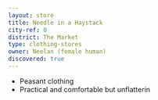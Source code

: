 ```yaml
---
layout: store
title: Needle in a Haystack
city-ref: 0
district: The Market
type: clothing-stores
owner: Neelan (female human)
discovered: true
---
```

- Peasant clothing
- Practical and comfortable but unflatterin
